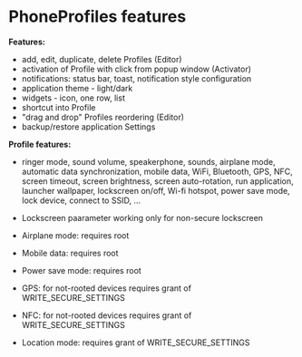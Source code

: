 PhoneProfiles features
======================

__Features:__
- add, edit, duplicate, delete Profiles (Editor)
- activation of Profile with click from popup window (Activator)
- notifications: status bar, toast, notification style configuration
- application theme - light/dark
- widgets - icon, one row, list
- shortcut into Profile
- "drag and drop" Profiles reordering (Editor)
- backup/restore application Settings

__Profile features:__
- ringer mode, sound volume, speakerphone, sounds, airplane mode, automatic data synchronization, mobile data, WiFi, Bluetooth, GPS, NFC, screen timeout, screen brightness, screen auto-rotation, run application, launcher wallpaper, lockscreen on/off, Wi-fi hotspot, power save mode, lock device, connect to SSID, ...

- Lockscreen paarameter working only for non-secure lockscreen
- Airplane mode: requires root
- Mobile data: requires root
- Power save mode: requires root
- GPS: for not-rooted devices requires grant of WRITE_SECURE_SETTINGS
- NFC: for not-rooted devices requires grant of WRITE_SECURE_SETTINGS
- Location mode: requires grant of WRITE_SECURE_SETTINGS

